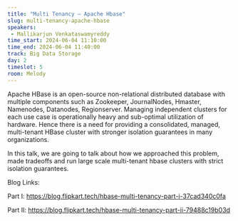 ```yaml
---
title: "Multi Tenancy — Apache Hbase"
slug: multi-tenancy-apache-hbase
speakers:
 - Mallikarjun Venkataswamyreddy
time_start: 2024-06-04 11:10:00
time_end: 2024-06-04 11:40:00
track: Big Data Storage
day: 2
timeslot: 5
room: Melody
---
```


Apache HBase is an open-source non-relational distributed database with multiple components such as Zookeeper, JournalNodes, Hmaster, Namenodes, Datanodes, Regionserver. Managing independent clusters for each use case is operationally heavy and sub-optimal utilization of hardware. Hence there is a need for providing a consolidated, managed, multi-tenant HBase cluster with stronger isolation guarantees in many organizations.
 
In this talk, we are going to talk about how we approached this problem, made tradeoffs and run large scale multi-tenant hbase clusters with strict isolation guarantees.
 
 
 
 Blog Links:
 
 Part I: https://blog.flipkart.tech/hbase-multi-tenancy-part-i-37cad340c0fa
 
 Part II: https://blog.flipkart.tech/hbase-multi-tenancy-part-ii-79488c19b03d